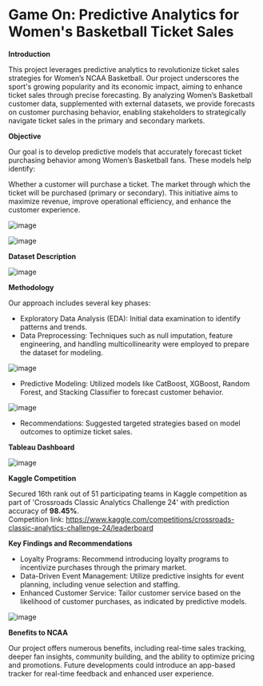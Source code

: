 # Game On: Predictive Analytics for Women's Basketball Ticket Sales

**Introduction**

This project leverages predictive analytics to revolutionize ticket sales strategies for Women’s NCAA Basketball. Our project underscores the sport's growing popularity and its economic impact, aiming to enhance ticket sales through precise forecasting. By analyzing Women’s Basketball customer data, supplemented with external datasets, we provide forecasts on customer purchasing behavior, enabling stakeholders to strategically navigate ticket sales in the primary and secondary markets.

**Objective**

Our goal is to develop predictive models that accurately forecast ticket purchasing behavior among Women’s Basketball fans. These models help identify:

Whether a customer will purchase a ticket.
The market through which the ticket will be purchased (primary or secondary).
This initiative aims to maximize revenue, improve operational efficiency, and enhance the customer experience.

![image](https://github.com/AravindTeja35/Game-On-NCAA/assets/163460197/58f82367-534f-4526-a5b7-417e07f8caf9)

![image](https://github.com/AravindTeja35/Game-On-NCAA/assets/163460197/ccc152b5-48f8-4d7a-a3c4-adab7d759ef5)

**Dataset Description**

![image](https://github.com/AravindTeja35/Game-On-NCAA/assets/163460197/8e7141ca-fc02-47ae-a923-17f92afb43a1)

**Methodology**

Our approach includes several key phases:

- Exploratory Data Analysis (EDA): Initial data examination to identify patterns and trends.<br />
- Data Preprocessing: Techniques such as null imputation, feature engineering, and handling multicollinearity were employed to prepare the dataset for modeling.<br />

![image](https://github.com/AravindTeja35/Game-On-NCAA/assets/163460197/2a6badc5-c5fe-42d7-859c-815273c3dd2b)

- Predictive Modeling: Utilized models like CatBoost, XGBoost, Random Forest, and Stacking Classifier to forecast customer behavior.<br />

![image](https://github.com/AravindTeja35/Game-On-NCAA/assets/163460197/f1c15d37-8377-464e-9a32-5a55a09a12ce)

- Recommendations: Suggested targeted strategies based on model outcomes to optimize ticket sales.<br />

**Tableau Dashboard**

![image](https://github.com/AravindTeja35/Game-On-NCAA/assets/163460197/0136f83c-a76c-43ec-b749-6b0a12ef6945)
  
**Kaggle Competition**

Secured 16th rank out of 51 participating teams in Kaggle competition as part of 'Crossroads Classic Analytics Challenge 24' with prediction accuracy of **98.45%**.<br />
Competition link: https://www.kaggle.com/competitions/crossroads-classic-analytics-challenge-24/leaderboard

**Key Findings and Recommendations**

- Loyalty Programs: Recommend introducing loyalty programs to incentivize purchases through the primary market.<br />
- Data-Driven Event Management: Utilize predictive insights for event planning, including venue selection and staffing.<br />
- Enhanced Customer Service: Tailor customer service based on the likelihood of customer purchases, as indicated by predictive models.<br />

![image](https://github.com/AravindTeja35/Game-On-NCAA/assets/163460197/6a0ac510-7794-40e3-8775-702fcc411337)

**Benefits to NCAA**

Our project offers numerous benefits, including real-time sales tracking, deeper fan insights, community building, and the ability to optimize pricing and promotions. Future developments could introduce an app-based tracker for real-time feedback and enhanced user experience.

 
